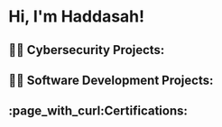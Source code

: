 <h1>Hi, I'm Haddasah! 

<h2>👨‍💻 Cybersecurity Projects:</h2>

<h2>👨‍💻 Software Development Projects:</h2>

<h2>:page_with_curl:Certifications:</h2>

